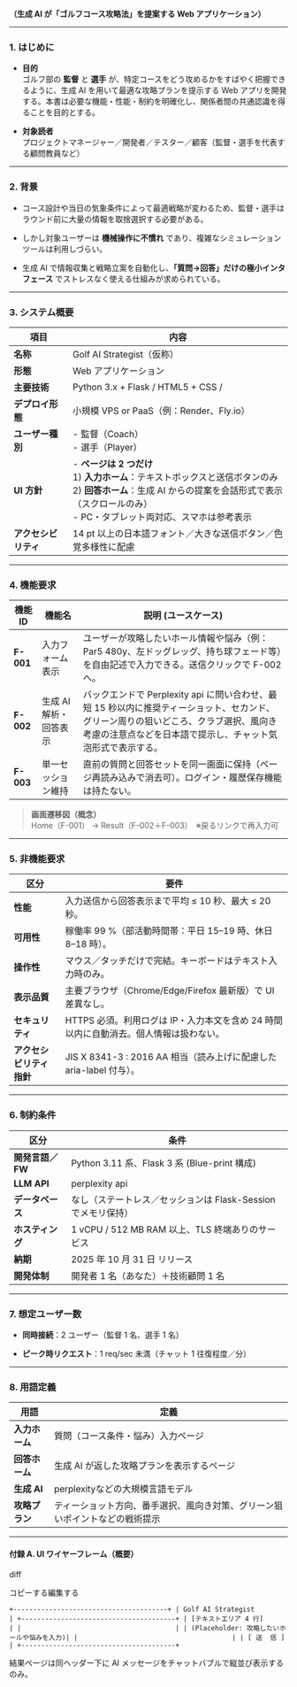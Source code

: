 **（生成 AI が「ゴルフコース攻略法」を提案する Web アプリケーション）**

---

### 1. はじめに

- **目的**  
    ゴルフ部の **監督** と **選手** が、特定コースをどう攻めるかをすばやく把握できるように、生成 AI を用いて最適な攻略プランを提示する Web アプリを開発する。本書は必要な機能・性能・制約を明確化し、関係者間の共通認識を得ることを目的とする。
    
- **対象読者**  
    プロジェクトマネージャー／開発者／テスター／顧客（監督・選手を代表する顧問教員など）
    

---

### 2. 背景

- コース設計や当日の気象条件によって最適戦略が変わるため、監督・選手はラウンド前に大量の情報を取捨選択する必要がある。
    
- しかし対象ユーザーは **機械操作に不慣れ** であり、複雑なシミュレーションツールは利用しづらい。
    
- 生成 AI で情報収集と戦略立案を自動化し、**「質問→回答」だけの極小インタフェース** でストレスなく使える仕組みが求められている。
    

---

### 3. システム概要

| 項目           | 内容                                                                                                                             |
| ------------ | ------------------------------------------------------------------------------------------------------------------------------ |
| **名称**       | Golf AI Strategist（仮称）                                                                                                         |
| **形態**       | Web アプリケーション                                                                                                                   |
| **主要技術**     | Python 3.x + Flask / HTML5 + CSS /                                                                                             |
| **デプロイ形態**   | 小規模 VPS or PaaS（例：Render、Fly.io）                                                                                               |
| **ユーザー種別**   | - 監督（Coach）  <br>- 選手（Player）                                                                                                  |
| **UI 方針**    | - **ページは 2 つだけ**  <br>1) **入力ホーム**：テキストボックスと送信ボタンのみ  <br>2) **回答ホーム**：生成 AI からの提案を会話形式で表示（スクロールのみ）  <br>- PC・タブレット両対応、スマホは参考表示 |
| **アクセシビリティ** | 14 pt 以上の日本語フォント／大きな送信ボタン／色覚多様性に配慮                                                                                             |

---

### 4. 機能要求

| 機能ID      | 機能名           | 説明 (ユースケース)                                                                                                  |
| --------- | ------------- | ------------------------------------------------------------------------------------------------------------ |
| **F-001** | 入力フォーム表示      | ユーザーが攻略したいホール情報や悩み（例：Par5 480y、左ドッグレッグ、持ち球フェード等）を自由記述で入力できる。送信クリックで F-002 へ。                                 |
| **F-002** | 生成 AI 解析・回答表示 | バックエンドで Perplexity api に問い合わせ、最短 15 秒以内に推奨ティーショット、セカンド、グリーン周りの狙いどころ、クラブ選択、風向き考慮の注意点などを日本語で提示し、チャット気泡形式で表示する。 |
| **F-003** | 単一セッション維持     | 直前の質問と回答セットを同一画面に保持（ページ再読み込みで消去可）。ログイン・履歴保存機能は持たない。                                                          |

> **画面遷移図（概念）**  
> Home（F-001） → Result（F-002＋F-003）　※戻るリンクで再入力可

---

### 5. 非機能要求

|区分|要件|
|---|---|
|**性能**|入力送信から回答表示まで平均 ≤ 10 秒、最大 ≤ 20 秒。|
|**可用性**|稼働率 99 %（部活動時間帯：平日 15–19 時、休日 8–18 時）。|
|**操作性**|マウス／タッチだけで完結。キーボードはテキスト入力時のみ。|
|**表示品質**|主要ブラウザ（Chrome/Edge/Firefox 最新版）で UI 差異なし。|
|**セキュリティ**|HTTPS 必須。利用ログは IP・入力本文を含め 24 時間以内に自動消去。個人情報は扱わない。|
|**アクセシビリティ指針**|JIS X 8341-3 : 2016 AA 相当（読み上げに配慮した aria-label 付与）。|

---

### 6. 制約条件

| 区分          | 条件                                      |
| ----------- | --------------------------------------- |
| **開発言語／FW** | Python 3.11 系、Flask 3 系 (Blue-print 構成) |
| **LLM API** | perplexity api                          |
| **データベース**  | なし（ステートレス／セッションは Flask-Session でメモリ保持）  |
| **ホスティング**  | 1 vCPU / 512 MB RAM 以上、TLS 終端ありのサービス    |
| **納期**      | 2025 年 10 月 31 日 リリース                   |
| **開発体制**    | 開発者 1 名（あなた）＋技術顧問 1 名                   |

---

### 7. 想定ユーザー数

- **同時接続**：2 ユーザー（監督 1 名、選手 1 名）
    
- **ピーク時リクエスト**：1 req/sec 未満（チャット 1 往復程度／分）
    

---

### 8. 用語定義

| 用語        | 定義                                     |
| --------- | -------------------------------------- |
| **入力ホーム** | 質問（コース条件・悩み）入力ページ                      |
| **回答ホーム** | 生成 AI が返した攻略プランを表示するページ                |
| **生成 AI** | perplexityなどの大規模言語モデル                  |
| **攻略プラン** | ティーショット方向、番手選択、風向き対策、グリーン狙いポイントなどの戦術提示 |

---

#### 付録 A. UI ワイヤーフレーム（概要）

diff

コピーする編集する

`+---------------------------------------+ | Golf AI Strategist                   | +---------------------------------------+ | [テキストエリア 4 行]                | |                                       | | (Placeholder: 攻略したいホールや悩みを入力)| |                                       | | [ 送  信 ]                            | +---------------------------------------+`

結果ページは同ヘッダー下に AI メッセージをチャットバブルで縦並び表示するのみ。